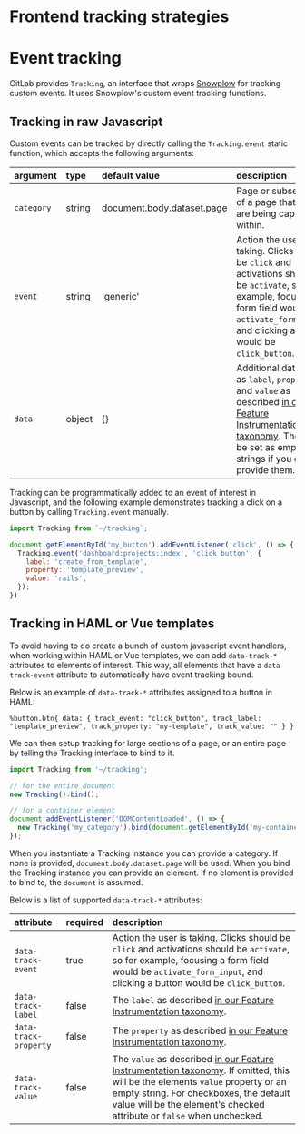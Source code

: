 # Frontend tracking strategies

# Event tracking

GitLab provides `Tracking`, an interface that wraps [Snowplow](https://github.com/snowplow/snowplow) for tracking custom events. It uses Snowplow's custom event tracking functions.

## Tracking in raw Javascript

Custom events can be tracked by directly calling the `Tracking.event` static function, which accepts the following arguments:

| argument   | type   | default value              | description |
|:-----------|:-------|:---------------------------|:------------|
| `category` | string | document.body.dataset.page | Page or subsection of a page that events are being captured within. |
| `event`    | string | 'generic'                  | Action the user is taking. Clicks should be `click` and activations should be `activate`, so for example, focusing a form field would be `activate_form_input`, and clicking a button would be `click_button`. |
| `data`     | object | {}                         | Additional data such as `label`, `property`, and `value` as described [in our Feature Instrumentation taxonomy](https://about.gitlab.com/handbook/product/feature-instrumentation/#taxonomy). These will be set as empty strings if you don't provide them. |

Tracking can be programmatically added to an event of interest in Javascript, and the following example demonstrates tracking a click on a button by calling `Tracking.event` manually.

```javascript
import Tracking from `~/tracking`;

document.getElementById('my_button').addEventListener('click', () => {
  Tracking.event('dashboard:projects:index', 'click_button', {
    label: 'create_from_template',
    property: 'template_preview',
    value: 'rails',
  });
})
```

## Tracking in HAML or Vue templates

To avoid having to do create a bunch of custom javascript event handlers, when working within HAML or Vue templates, we can add `data-track-*` attributes to elements of interest. This way, all elements that have a `data-track-event` attribute to automatically have event tracking bound.

Below is an example of `data-track-*` attributes assigned to a button in HAML:

```haml
%button.btn{ data: { track_event: "click_button", track_label: "template_preview", track_property: "my-template", track_value: "" } }
```

We can then setup tracking for large sections of a page, or an entire page by telling the Tracking interface to bind to it.

```javascript
import Tracking from '~/tracking';

// for the entire document
new Tracking().bind();

// for a container element
document.addEventListener('DOMContentLoaded', () => {
  new Tracking('my_category').bind(document.getElementById('my-container'));
});

```

When you instantiate a Tracking instance you can provide a category. If none is provided, `document.body.dataset.page` will be used. When you bind the Tracking instance you can provide an element. If no element is provided to bind to, the `document` is assumed.

Below is a list of supported `data-track-*` attributes:

| attribute             | required | description |
|:----------------------|:---------|:------------|
| `data-track-event`    | true     | Action the user is taking. Clicks should be `click` and activations should be `activate`, so for example, focusing a form field would be `activate_form_input`, and clicking a button would be `click_button`. |
| `data-track-label`    | false    | The `label` as described [in our Feature Instrumentation taxonomy](https://about.gitlab.com/handbook/product/feature-instrumentation/#taxonomy). |
| `data-track-property` | false    | The `property` as described [in our Feature Instrumentation taxonomy](https://about.gitlab.com/handbook/product/feature-instrumentation/#taxonomy). |
| `data-track-value`    | false    | The `value` as described [in our Feature Instrumentation taxonomy](https://about.gitlab.com/handbook/product/feature-instrumentation/#taxonomy). If omitted, this will be the elements `value` property or an empty string. For checkboxes, the default value will be the element's checked attribute or `false` when unchecked. |
